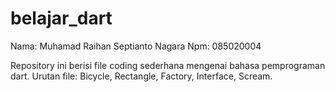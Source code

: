 # belajar_dart
Nama: Muhamad Raihan Septianto Nagara
Npm: 085020004

Repository ini berisi file coding sederhana mengenai bahasa pemprograman dart. Urutan file: Bicycle, Rectangle, Factory, Interface, Scream.
